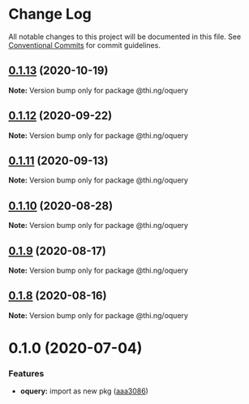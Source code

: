 # Change Log

All notable changes to this project will be documented in this file.
See [Conventional Commits](https://conventionalcommits.org) for commit guidelines.

## [0.1.13](https://github.com/thi-ng/umbrella/compare/@thi.ng/oquery@0.1.12...@thi.ng/oquery@0.1.13) (2020-10-19)

**Note:** Version bump only for package @thi.ng/oquery





## [0.1.12](https://github.com/thi-ng/umbrella/compare/@thi.ng/oquery@0.1.11...@thi.ng/oquery@0.1.12) (2020-09-22)

**Note:** Version bump only for package @thi.ng/oquery





## [0.1.11](https://github.com/thi-ng/umbrella/compare/@thi.ng/oquery@0.1.10...@thi.ng/oquery@0.1.11) (2020-09-13)

**Note:** Version bump only for package @thi.ng/oquery





## [0.1.10](https://github.com/thi-ng/umbrella/compare/@thi.ng/oquery@0.1.9...@thi.ng/oquery@0.1.10) (2020-08-28)

**Note:** Version bump only for package @thi.ng/oquery





## [0.1.9](https://github.com/thi-ng/umbrella/compare/@thi.ng/oquery@0.1.8...@thi.ng/oquery@0.1.9) (2020-08-17)

**Note:** Version bump only for package @thi.ng/oquery





## [0.1.8](https://github.com/thi-ng/umbrella/compare/@thi.ng/oquery@0.1.7...@thi.ng/oquery@0.1.8) (2020-08-16)

**Note:** Version bump only for package @thi.ng/oquery





# 0.1.0 (2020-07-04)


### Features

* **oquery:** import as new pkg ([aaa3086](https://github.com/thi-ng/umbrella/commit/aaa30865d3318c06ab8f32862058a06af89ec8cc))
